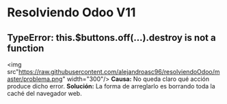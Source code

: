 # Resolviendo Odoo V11

## TypeError: this.$buttons.off(...).destroy is not a function

<img src"https://raw.githubusercontent.com/alejandroasc96/resolviendoOdoo/master/problema.png" width="300"/>
**Causa:** No queda claro qué acción produce dicho error.
**Solución:** La forma de arreglarlo es borrando toda la caché del navegador web.


